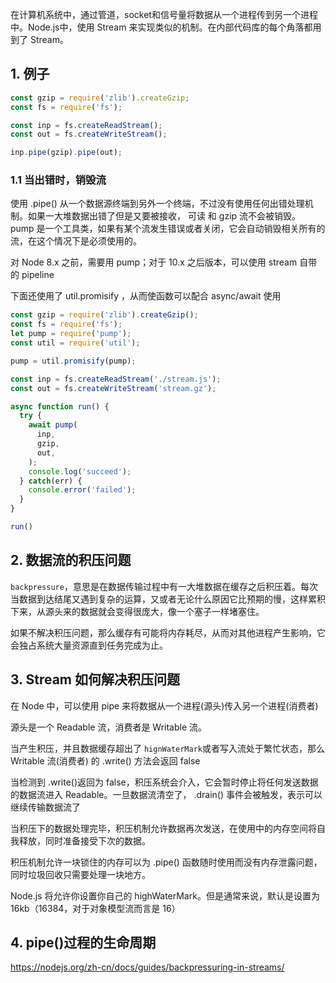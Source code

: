 在计算机系统中，通过管道，socket和信号量将数据从一个进程传到另一个进程中。Node.js中，使用 Stream 来实现类似的机制。在内部代码库的每个角落都用到了 Stream。

## 1. 例子
```js
const gzip = require('zlib').createGzip;
const fs = require('fs');

const inp = fs.createReadStream();
const out = fs.createWriteStream();

inp.pipe(gzip).pipe(out);
```

### 1.1 当出错时，销毁流
使用 .pipe() 从一个数据源终端到另外一个终端，不过没有使用任何出错处理机制。如果一大堆数据出错了但是又要被接收， 可读 和 gzip 流不会被销毁。 pump 是一个工具类，如果有某个流发生错误或者关闭，它会自动销毁相关所有的流，在这个情况下是必须使用的。

对 Node 8.x 之前，需要用 pump；对于 10.x 之后版本，可以使用 stream 自带的 pipeline

下面还使用了 util.promisify ，从而使函数可以配合 async/await 使用
```js
const gzip = require('zlib').createGzip();
const fs = require('fs');
let pump = require('pump');
const util = require('util');

pump = util.promisify(pump);

const inp = fs.createReadStream('./stream.js');
const out = fs.createWriteStream('stream.gz');

async function run() {
  try {
    await pump(
      inp,
      gzip,
      out,
    );
    console.log('succeed');
  } catch(err) {
    console.error('failed');
  }
}

run()
```

## 2. 数据流的积压问题
`backpressure`，意思是在数据传输过程中有一大堆数据在缓存之后积压着。每次当数据到达结尾又遇到复杂的运算，又或者无论什么原因它比预期的慢，这样累积下来，从源头来的数据就会变得很庞大，像一个塞子一样堵塞住。

如果不解决积压问题，那么缓存有可能将内存耗尽，从而对其他进程产生影响，它会独占系统大量资源直到任务完成为止。


## 3. Stream 如何解决积压问题
在 Node 中，可以使用 pipe 来将数据从一个进程(源头)传入另一个进程(消费者)

源头是一个 Readable 流，消费者是 Writable 流。

当产生积压，并且数据缓存超出了 `hignWaterMark`或者写入流处于繁忙状态，那么 Writable 流(消费者) 的 .write() 方法会返回 false

当检测到 .write()返回为 false，积压系统会介入，它会暂时停止将任何发送数据的数据流进入 Readable。一旦数据流清空了， .drain() 事件会被触发，表示可以继续传输数据流了

当积压下的数据处理完毕，积压机制允许数据再次发送，在使用中的内存空间将自我释放，同时准备接受下次的数据。

积压机制允许一块锁住的内存可以为 .pipe() 函数随时使用而没有内存泄露问题，同时垃圾回收只需要处理一块地方。

Node.js 将允许你设置你自己的 highWaterMark。但是通常来说，默认是设置为 16kb（16384，对于对象模型流而言是 16）


## 4. pipe()过程的生命周期
https://nodejs.org/zh-cn/docs/guides/backpressuring-in-streams/

